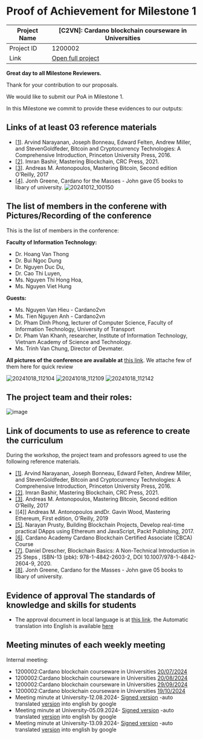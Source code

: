 #  Proof of Achievement for Milestone 1
|  Project Name |  [C2VN]: Cardano blockchain courseware in Universities |
| ------------ | ------------ |
| Project ID  | 1200002  |
|  Link  |  [Open full project](https://projectcatalyst.io/funds/12/f12-cardano-open-ecosystem/c2vn-cardano-blockchain-courseware-in-universities) |



**Great day to all Milestone Reviewers.**

Thank for your contribution to our proposals.

We would like to submit our PoA in Milestone 1. 

In this Milestone we commit to provide these evidences to our outputs:

## Links of at least 03 reference materials
- [[1]](https://www.amazon.com/Bitcoin-Cryptocurrency-Technologies-Comprehensive-Introduction/dp/0691171696). Arvind Narayanan, Joseph Bonneau, Edward Felten, Andrew Miller, and StevenGoldfeder, Bitcoin and Cryptocurrency Technologies: A Comprehensive Introduction, Princeton University Press, 2016.
- [[2]](https://www.amazon.com/Mastering-Blockchain-technical-blockchain-cryptography-dp-1803241063/dp/1803241063/ref=dp_ob_title_bk). Imran Bashir, Mastering Blockchain, CRC Press, 2021.
- [[3]](https://www.amazon.com/_/dp/1491954388?smid=ATVPDKIKX0DER&_encoding=UTF8&tag=oreilly20-20). Andreas M. Antonopoulos, Mastering Bitcoin, Second edition O’Reilly, 2017
- [[4]](https://www.amazon.com/Cardano-M%E2%82%B3sses-Financial-Operating-System/dp/B0B5KQVJ3T). Jonh Greene, Cardano for the Masses - John gave 05 books to libary of university.
  ![20241012_100150](https://github.com/user-attachments/assets/5f6adc03-4bba-46fc-9c78-f42e4d656e56)

## The list of members in the conferene with Pictures/Recording of the conference
This is the list of members in the conference:

**Faculty of Information Technology:**
- Dr. Hoang Van Thong
- Dr. Bui Ngoc Dung
- Dr. Nguyen Duc Du,
- Dr. Cao Thi Luyen,
- Ms. Nguyen Thi Hong Hoa,
- Ms. Nguyen Viet Hung

**Guests:**
- Ms. Nguyen Van Hieu - Cardano2vn
- Ms. Tien Nguyen Anh - Cardano2vn
- Dr. Pham Dinh Phong, lecturer of Computer Science, Faculty of Information Technology, University of Transport
- Dr. Pham Van Khanh, researcher, Institute of Information Technology, Vietnam Academy of Science and Technology.
- Ms. Trinh Van Chung, Director of Devmater.
  
**All pictures of the conference are available at** [this link](https://drive.google.com/drive/folders/11ChsqIaLj87eWtm1P3WSOY0nTdvgjh4r?usp=sharing). We attache few of them here for quick review

![20241018_112104](https://github.com/user-attachments/assets/1913fbce-f8a9-4136-aab0-d69d1cba97d3)
![20241018_112109](https://github.com/user-attachments/assets/15b8831b-33cb-4cf1-9981-3e925af357a7)
![20241018_112142](https://github.com/user-attachments/assets/85dd488f-15cc-4739-a2d5-3e1660544b9a)


## The project team and their roles:
![image](https://github.com/user-attachments/assets/1ab2ccb3-5e12-4723-b308-02c2f2a1d4e0)

## Link of documents to use as reference to create the curriculum
During the workshop, the project team and professors agreed to use the following reference materials.
- [[1]](https://www.amazon.com/Bitcoin-Cryptocurrency-Technologies-Comprehensive-Introduction/dp/0691171696). Arvind Narayanan, Joseph Bonneau, Edward Felten, Andrew Miller, and StevenGoldfeder, Bitcoin and Cryptocurrency Technologies: A Comprehensive Introduction, Princeton University Press, 2016.
- [[2]](https://www.amazon.com/Mastering-Blockchain-technical-blockchain-cryptography-dp-1803241063/dp/1803241063/ref=dp_ob_title_bk). Imran Bashir, Mastering Blockchain, CRC Press, 2021.
- [[3]](https://www.amazon.com/_/dp/1491954388?smid=ATVPDKIKX0DER&_encoding=UTF8&tag=oreilly20-20). Andreas M. Antonopoulos, Mastering Bitcoin, Second edition O’Reilly, 2017
- [[4]] Andreas M. Antonopoulos andDr. Gavin Wood, Mastering Ethereum, First edition, O'Reilly, 2019
- [[5]](https://books.google.com.vn/books/about/Building_Blockchain_Projects.html?id=80EwDwAAQBAJ&redir_esc=y). Narayan Prusty, Building Blockchain Projects, Develop real-time practical DApps using Ethereum and JavaScript, Packt Publishing, 2017.
- [[6]](https://academy.cardanofoundation.org/). Cardano Academy Cardano Blockchain Certified Associate (CBCA) Course  
- [[7]](https://www.amazon.com/Blockchain-Basics-Non-Technical-Introduction-Steps/dp/1484226038). Daniel Drescher, Blockchain Basics: A Non-Technical Introduction in 25 Steps , ISBN-13 (pbk): 978-1-4842-2603-2, DOI 10.1007/978-1-4842-2604-9, 2020.
- [[8]](https://www.amazon.com/Cardano-M%E2%82%B3sses-Financial-Operating-System/dp/B0B5KQVJ3T). Jonh Greene, Cardano for the Masses - John gave 05 books to libary of university.

## Evidence of approval The standards of knowledge and skills for students
- The approval document in local language is at [this link](https://drive.google.com/file/d/1k_1NYPTX5b875fDqtnZwFSHM1AkjBkl8/view?usp=sharing). the Automatic translation into English is available [here](https://docs.google.com/document/d/1xZysFPp0ndjFxe4MkqOGABDrKnx3DXRa/edit?usp=sharing&ouid=100538284716472257568&rtpof=true&sd=true)
##  Meeting minutes of each weekly meeting
Internal meeting:
-  1200002:Cardano blockchain courseware in Universities [20/07/2024](https://youtu.be/WzaMfUdVMqc)
-  1200002:Cardano blockchain courseware in Universities [20/08/2024](https://youtu.be/M4Me1hmQBUc?t=1460)
-  1200002:Cardano blockchain courseware in Universities [29/09/2024](https://youtu.be/zEhC2jTTgF4)
-  1200002:Cardano blockchain courseware in Universities [19/10/2024](https://youtu.be/-E692umbIfQ)
-  Meeting minute at University-12.08.2024- [Signed version](https://drive.google.com/file/d/1A4_bphROucO1Hep9JqnN7LzQR9TlloF4/view?usp=sharing)  -auto translated [version](https://docs.google.com/document/d/1UN3vVnAlfLxMhw3UpnjSHHe9LPnWWkZ2/edit?usp=sharing&ouid=100538284716472257568&rtpof=true&sd=true) into english by google
-  Meeting minute at University-05.09.2024- [Signed version](https://drive.google.com/file/d/1pmiQWDm35BaP3IUlycdEqKlK7_CnwVm4/view?usp=sharing)  -auto translated [version](https://docs.google.com/document/d/15GyeqKoT4O-7K8l6gN_Cjje1x-0FRjdz/edit?usp=sharing&ouid=100538284716472257568&rtpof=true&sd=true) into english by google
-  Meeting minute at University-13.09.2024- [Signed version](https://drive.google.com/file/d/12-DnCFrgtEJZmqRA5ShmFE2FCZaL4pNm/view?usp=sharing)  -auto translated [version](https://docs.google.com/document/d/1v4H8InxugwNTSFw3EK3uN_J1dJMHBM1E/edit?usp=sharing&ouid=100538284716472257568&rtpof=true&sd=true) into english by google

